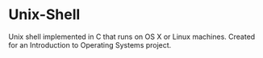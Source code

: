 # Unix-Shell
Unix shell implemented in C that runs on OS X or Linux machines. Created for an Introduction to Operating Systems project.
 
